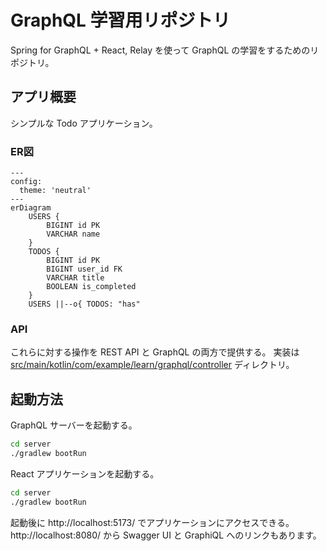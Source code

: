 # GraphQL 学習用リポジトリ

Spring for GraphQL + React, Relay を使って GraphQL の学習をするためのリポジトリ。

## アプリ概要

シンプルな Todo アプリケーション。

### ER図

```mermaid
---
config:
  theme: 'neutral'
---
erDiagram
    USERS {
        BIGINT id PK
        VARCHAR name
    }
    TODOS {
        BIGINT id PK
        BIGINT user_id FK
        VARCHAR title
        BOOLEAN is_completed
    }
    USERS ||--o{ TODOS: "has"
```

### API

これらに対する操作を REST API と GraphQL の両方で提供する。
実装は [src/main/kotlin/com/example/learn/graphql/controller](src/main/kotlin/com/example/learn/graphql/controller)
ディレクトリ。

## 起動方法

GraphQL サーバーを起動する。

```bash
cd server
./gradlew bootRun
```

React アプリケーションを起動する。

```bash
cd server
./gradlew bootRun
```

起動後に http://localhost:5173/ でアプリケーションにアクセスできる。
http://localhost:8080/ から Swagger UI と GraphiQL へのリンクもあります。